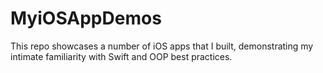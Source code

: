 # MyiOSAppDemos

This repo showcases a number of iOS apps that I built, demonstrating my intimate familiarity with Swift and OOP best practices.
